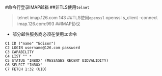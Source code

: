 #命令行登录IMAP邮箱
##非TLS使用`telnet`
> telnet imap.126.com 143
##TLS使用`openssl`
> openssl s_client -connect imap.126.com:993
##IMAP协议
- 部分邮件服务商必须在使用`ID`命令
```
C1 ID ("name" "Edison")
C2 LOGIN username@126.com password
C3 CAPABILITY
C4 LIST "" *
C5 STATUS "INBOX" (MESSAGES RECENT UIDVALIDITY)
C6 SELECT "INBOX"
C7 FETCH 1:32 (UID)
```
